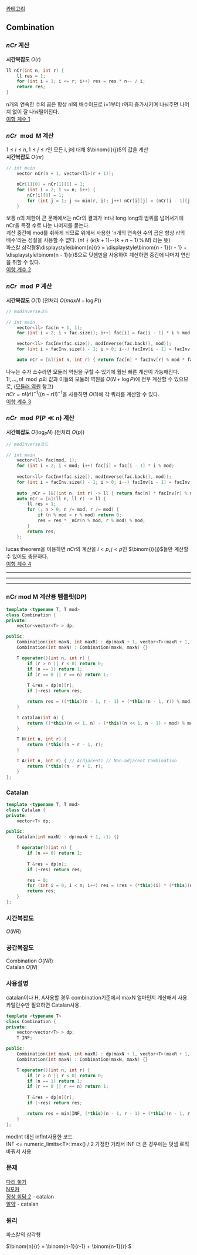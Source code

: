 [카테고리](/README.md)
## Combination
### $nCr$ 계산
__시간복잡도__ $O(r)$
```cpp
ll nCr(int n, int r) {
    ll res = 1;
    for (int i = 1; i <= r; i++) res = res * n-- / i;
    return res;
}
```
n개의 연속한 수의 곱은 항상 n!의 배수이므로 i=1부터 r까지 증가시키며 나눠주면 나머지 없이 잘 나눠떨어진다.   
[이항 계수 1](https://www.acmicpc.net/problem/11401)   

### $nCr \mod{M}$ 계산
$1 \le i \le n, 1 \le j \le r$인 모든 i, j에 대해 $\binom{i}{j}$의 값을 계산   
__시간복잡도__ $O(nr)$   
```cpp
// int main
    vector nCr(n + 1, vector<ll>(r + 1));

    nCr[1][0] = nCr[1][1] = 1;
    for (int i = 2; i <= n; i++) {
        nCr[i][0] = 1;
        for (int j = 1; j <= min(r, i); j++) nCr[i][j] = (nCr[i - 1][j - 1] + nCr[i - 1][j]) % mod;
    }
```
보통 n의 제한이 큰 문제에서는 nCr의 결과가 int나 long long의 범위를 넘어서기에 nCr을 특정 수로 나눈 나머지를 묻는다.   
계산 중간에 mod를 취하게 되므로 위에서 사용한 'n개의 연속한 수의 곱은 항상 n!의 배수'라는 성질을 사용할 수 없다. ($n! \nmid (k(k+1) \cdots (k+n-1) \, \% \, M)$ 라는 뜻)   
파스칼 삼각형$\displaystyle\binom{n}{r} = \displaystyle\binom{n - 1}{r - 1} + \displaystyle\binom{n - 1}{r}$으로 덧셈만을 사용하여 계산하면 중간에 나머지 연산을 취할 수 있다.   
[이항 계수 2](https://www.acmicpc.net/problem/11051)   

### $nCr \mod{P}$ 계산
__시간복잡도__ $O(1)$ (전처리 $O(maxN + \log{P})$)
```cpp
// modInverse코드

// int main
    vector<ll> fac(n + 1, 1);
    for (int i = 2; i < fac.size(); i++) fac[i] = fac[i - 1] * i % mod;

    vector<ll> facInv(fac.size(), modInverse(fac.back(), mod));
    for (int i = facInv.size() - 1; i > 0; i--) facInv[i - 1] = facInv[i] * i % mod;

    auto nCr = [&](int n, int r) { return fac[n] * facInv[r] % mod * facInv[n - r] % mod; };
```
나누는 수가 소수라면 모듈러 역원을 구할 수 있기에 훨씬 빠른 계산이 가능해진다.   
$1!, ..., n! \mod{p}$의 값과 이들의 모듈러 역원을 $O(N + \log{P})$에 전부 계산할 수 있으므로, ([모듈러 역원](/수학/ExtendedGCD,%20Modular%20Inverse.md#사용설명) 참고)   
$nCr = n!(r!)^{-1}((n-r)!)^{-1}$을 사용하면 $O(1)$에 각 쿼리를 계산할 수 있다.   
[이항 계수 3](https://www.acmicpc.net/problem/11401)   

### $nCr \mod{P} (P \ll n)$ 계산
__시간복잡도__ $O(\log_{P}{N})$ (전처리 $O(p)$)
```cpp
// modInverse코드

// int main
    vector<ll> fac(mod, 1);
    for (int i = 2; i < mod; i++) fac[i] = fac[i - 1] * i % mod;
    
    vector<ll> facInv(fac.size(), modInverse(fac.back(), mod));
    for (int i = facInv.size() - 1; i > 0; i--) facInv[i - 1] = facInv[i] * i % mod;
    
    auto _nCr = [&](int n, int r) -> ll { return fac[n] * facInv[r] % mod * facInv[n - r] % mod; }; // n < mod, r < mod일 때
    auto nCr = [&](ll n, ll r) -> ll {
        ll res = 1;
        for (; n > 0; n /= mod, r /= mod) {
            if (n % mod < r % mod) return 0;
            res = res * _nCr(n % mod, r % mod) % mod;
        }
        return res;
    };
```
lucas theorem을 이용하면 $nCr$의 계산을 $i \lt p, j \lt p$인 $\binom{i}{j}$들만 계산할 수 있어도 충분하다.   
[이항 계수 4](https://www.acmicpc.net/problem/11402)   

---
---
---

### nCr mod M 계산용 템플릿(DP)
```cpp
template <typename T, T mod>
class Combination {
private:
    vector<vector<T> > dp;

public:
    Combination(int maxN, int maxR) : dp(maxN + 1, vector<T>(maxR + 1, -1)) {}
    Combination(int maxN) : Combination(maxN, maxN) {}

    T operator()(int n, int r) {
        if (r > n || r < 0) return 0;
        if (n == 1) return 1;
        if (r == 0 || r == n) return 1;
        
        T &res = dp[n][r];
        if (~res) return res;

        return res = ((*this)(n - 1, r - 1) + (*this)(n - 1, r)) % mod;
    }

    T catalan(int n) {
        return ((*this)(n << 1, n) - (*this)(n << 1, n - 1) + mod) % mod;
    }

    T H(int n, int r) {
        return (*this)(n + r - 1, r);
    }

    T A(int n, int r) { // A(djacent) // Non-adjacent Combination       
        return (*this)(n - r + 1, r);
    }
};
```
### Catalan
```cpp
template <typename T, T mod>
class Catalan {
private:
    vector<T> dp;

public:
    Catalan(int maxN) : dp(maxN + 1, -1) {}

    T operator()(int n) {
        if (n == 0) return 1;
        
        T &res = dp[n];
        if (~res) return res;

        res = 0;
        for (int i = 0; i < n; i++) res = (res + (*this)(i) * (*this)(n - 1 - i)) % mod;
        return res;
    }
};
```
### 시간복잡도 
$O(N R)$   

### 공간복잡도
Combination $O(N R)$   
Catalan $O(N)$

### 사용설명
catalan이나 H, A사용할 경우 combination기준에서 maxN 얼마인지 계산해서 사용
카탈란수만 필요하면 Catalan사용.

```cpp
template <typename T>
class Combination {
private:
    vector<vector<T> > dp;
    T INF;

public:
    Combination(int maxN, int maxR) : dp(maxN + 1, vector<T>(maxR + 1, -1)) {}
    Combination(int maxN) : Combination(maxN, maxN) {}

    T operator()(int n, int r) {
        if (r > n || r < 0) return 0;
        if (n == 1) return 1;
        if (r == 0 || r == n) return 1;
        
        T &res = dp[n][r];
        if (~res) return res;

        return res = min(INF, (*this)(n - 1, r - 1) + (*this)(n - 1, r));
    }
};
```
modInt 대신 infInt사용한 코드   
INF <= numeric_limits\<T\>::max() / 2 가정한 거라서 INF 더 큰 경우에는 덧셈 로직 바꿔서 사용

### 문제
[다리 놓기](https://www.acmicpc.net/problem/1010)   
[N포커](https://www.acmicpc.net/problem/16565)   
[정상 회담 2](https://www.acmicpc.net/problem/1670) - catalan   
[알약](https://www.acmicpc.net/problem/4811) - catalan   

### 원리
파스칼의 삼각형   

$\binom{n}{r} = \binom{n-1}{r-1} + \binom{n-1}{r} $   